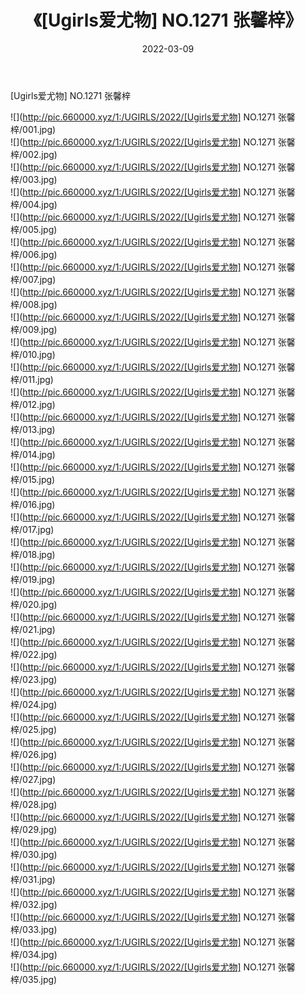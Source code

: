﻿---
layout: post
title:  《[Ugirls爱尤物] NO.1271 张馨梓》
date:   2022-03-09
img: http://pic.660000.xyz/1:/UGIRLS/2022/[Ugirls爱尤物] NO.1271 张馨梓/000.jpg
categories: [美女, 清纯, 唯美]
---

[Ugirls爱尤物] NO.1271 张馨梓

 ![](http://pic.660000.xyz/1:/UGIRLS/2022/[Ugirls爱尤物] NO.1271 张馨梓/001.jpg) <br>![](http://pic.660000.xyz/1:/UGIRLS/2022/[Ugirls爱尤物] NO.1271 张馨梓/002.jpg) <br>![](http://pic.660000.xyz/1:/UGIRLS/2022/[Ugirls爱尤物] NO.1271 张馨梓/003.jpg) <br>![](http://pic.660000.xyz/1:/UGIRLS/2022/[Ugirls爱尤物] NO.1271 张馨梓/004.jpg) <br>![](http://pic.660000.xyz/1:/UGIRLS/2022/[Ugirls爱尤物] NO.1271 张馨梓/005.jpg) <br>![](http://pic.660000.xyz/1:/UGIRLS/2022/[Ugirls爱尤物] NO.1271 张馨梓/006.jpg) <br>![](http://pic.660000.xyz/1:/UGIRLS/2022/[Ugirls爱尤物] NO.1271 张馨梓/007.jpg) <br>![](http://pic.660000.xyz/1:/UGIRLS/2022/[Ugirls爱尤物] NO.1271 张馨梓/008.jpg) <br>![](http://pic.660000.xyz/1:/UGIRLS/2022/[Ugirls爱尤物] NO.1271 张馨梓/009.jpg) <br>![](http://pic.660000.xyz/1:/UGIRLS/2022/[Ugirls爱尤物] NO.1271 张馨梓/010.jpg) <br>![](http://pic.660000.xyz/1:/UGIRLS/2022/[Ugirls爱尤物] NO.1271 张馨梓/011.jpg) <br>![](http://pic.660000.xyz/1:/UGIRLS/2022/[Ugirls爱尤物] NO.1271 张馨梓/012.jpg) <br>![](http://pic.660000.xyz/1:/UGIRLS/2022/[Ugirls爱尤物] NO.1271 张馨梓/013.jpg) <br>![](http://pic.660000.xyz/1:/UGIRLS/2022/[Ugirls爱尤物] NO.1271 张馨梓/014.jpg) <br>![](http://pic.660000.xyz/1:/UGIRLS/2022/[Ugirls爱尤物] NO.1271 张馨梓/015.jpg) <br>![](http://pic.660000.xyz/1:/UGIRLS/2022/[Ugirls爱尤物] NO.1271 张馨梓/016.jpg) <br>![](http://pic.660000.xyz/1:/UGIRLS/2022/[Ugirls爱尤物] NO.1271 张馨梓/017.jpg) <br>![](http://pic.660000.xyz/1:/UGIRLS/2022/[Ugirls爱尤物] NO.1271 张馨梓/018.jpg) <br>![](http://pic.660000.xyz/1:/UGIRLS/2022/[Ugirls爱尤物] NO.1271 张馨梓/019.jpg) <br>![](http://pic.660000.xyz/1:/UGIRLS/2022/[Ugirls爱尤物] NO.1271 张馨梓/020.jpg) <br>![](http://pic.660000.xyz/1:/UGIRLS/2022/[Ugirls爱尤物] NO.1271 张馨梓/021.jpg) <br>![](http://pic.660000.xyz/1:/UGIRLS/2022/[Ugirls爱尤物] NO.1271 张馨梓/022.jpg) <br>![](http://pic.660000.xyz/1:/UGIRLS/2022/[Ugirls爱尤物] NO.1271 张馨梓/023.jpg) <br>![](http://pic.660000.xyz/1:/UGIRLS/2022/[Ugirls爱尤物] NO.1271 张馨梓/024.jpg) <br>![](http://pic.660000.xyz/1:/UGIRLS/2022/[Ugirls爱尤物] NO.1271 张馨梓/025.jpg) <br>![](http://pic.660000.xyz/1:/UGIRLS/2022/[Ugirls爱尤物] NO.1271 张馨梓/026.jpg) <br>![](http://pic.660000.xyz/1:/UGIRLS/2022/[Ugirls爱尤物] NO.1271 张馨梓/027.jpg) <br>![](http://pic.660000.xyz/1:/UGIRLS/2022/[Ugirls爱尤物] NO.1271 张馨梓/028.jpg) <br>![](http://pic.660000.xyz/1:/UGIRLS/2022/[Ugirls爱尤物] NO.1271 张馨梓/029.jpg) <br>![](http://pic.660000.xyz/1:/UGIRLS/2022/[Ugirls爱尤物] NO.1271 张馨梓/030.jpg) <br>![](http://pic.660000.xyz/1:/UGIRLS/2022/[Ugirls爱尤物] NO.1271 张馨梓/031.jpg) <br>![](http://pic.660000.xyz/1:/UGIRLS/2022/[Ugirls爱尤物] NO.1271 张馨梓/032.jpg) <br>![](http://pic.660000.xyz/1:/UGIRLS/2022/[Ugirls爱尤物] NO.1271 张馨梓/033.jpg) <br>![](http://pic.660000.xyz/1:/UGIRLS/2022/[Ugirls爱尤物] NO.1271 张馨梓/034.jpg) <br>![](http://pic.660000.xyz/1:/UGIRLS/2022/[Ugirls爱尤物] NO.1271 张馨梓/035.jpg) <br>